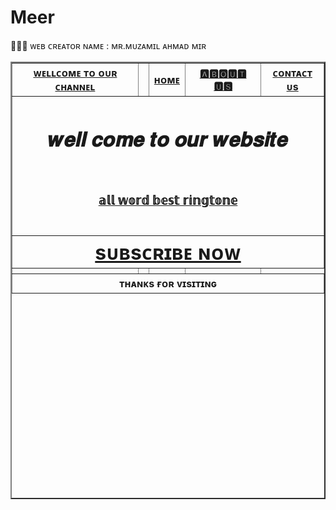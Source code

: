 # Meer
🥰🥰🥰
ᴡᴇʙ ᴄʀᴇᴀᴛᴏʀ ɴᴀᴍᴇ : ᴍʀ.ᴍᴜᴢᴀᴍɪʟ ᴀʜᴍᴀᴅ ᴍɪʀ 
<!DOCTYPE html>
<html>
<head>
   <title></title>
</head>
<body background="black">
<table border="2"width="100%"height="700px">
<tr>
<th> <a href="https://youtube.com/@muzamilmeer?feature=shared">ᴡᴇʟʟᴄᴏᴍᴇ ᴛᴏ ᴏᴜʀ ᴄʜᴀɴɴᴇʟ</th></a>
<th> </th>
<th>  <a href="https://www.instagram.com/___meir___muzamil__/?igshid=NGVhN2U2NjQ0Yg%3D%3D">ʜᴏᴍᴇ</th></a>
<th> <a href="https://www.timesinternet.in">🅰🅱🅾🆄🆃 🆄🆂 </th></a>
<th>  <a href="https://www.indgovtjobs.in 9103594759">ᴄᴏɴᴛᴀᴄᴛ ᴜs </th></a>
</tr>
<!...row 2....>
<tr>
<th colspan="6"</th>
<h1>𝒘𝒆𝒍𝒍 𝒄𝒐𝒎𝒆 𝒕𝒐 𝒐𝒖𝒓 𝒘𝒆𝒃𝒔𝒊𝒕𝒆</h1><br>
<h3><a href="https://www.setasringtones.com/category/music-ringtones">𝕒𝕝𝕝 𝕨𝕠𝕣𝕕 𝕓𝕖𝕤𝕥 𝕣𝕚𝕟𝕘𝕥𝕠𝕟𝕖<h2>
</tr>
<!...row 3....>
<tr>
<th colspan="6"</th>
<font size ="6" color="gold"><a href="https://youtube.com/@muzamilmeer?feature=shared "> sᴜʙsᴄʀɪʙᴇ ɴᴏᴡ </font>
</tr>
<!...row 4....>
<tr>
<th></th>
<th></th>
<th></th>
<th></th>
</tr>
<!...row 5....>
<tr>
</tr>
<!...row 6....>
<tr>
<th colspan="6">ᴛʜᴀɴᴋs ғᴏʀ ᴠɪsɪᴛɪɴɢ</th>

</tr>
</body>
</html>
